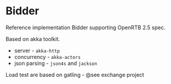 Bidder
======

Reference implementation Bidder supporting OpenRTB 2.5 spec.

Based on akka toolkit.

- server - `akka-http`
- concurrency - `akka-actors`
- json parsing - `json4s` and `jackson`

Load test are based on gatling - @see exchange project



 


